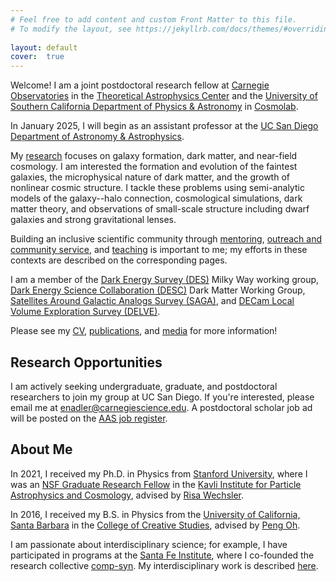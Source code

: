```yaml
---
# Feel free to add content and custom Front Matter to this file.
# To modify the layout, see https://jekyllrb.com/docs/themes/#overriding-theme-defaults
 
layout: default
cover:  true
---
```


Welcome! I am a joint postdoctoral research fellow at [Carnegie Observatories](https://carnegiescience.edu/obs) in the [Theoretical Astrophysics Center](https://ctac.carnegiescience.edu/) and the [University of Southern California Department of Physics & Astronomy](https://dornsife.usc.edu/physics/) in [Cosmolab](https://cosmolab.usc.edu/).

In January 2025, I will begin as an assistant professor at the [UC San Diego Department of Astronomy & Astrophysics](https://astro.ucsd.edu/).

My [research](./research.markdown) focuses on galaxy formation, dark matter, and near-field cosmology. I am interested the formation and evolution of the faintest galaxies, the microphysical nature of dark matter, and the growth of nonlinear cosmic structure. I tackle these problems using semi-analytic models of the galaxy--halo connection, cosmological simulations, dark matter theory, and observations of small-scale structure including dwarf galaxies and strong gravitational lenses.

Building an inclusive scientific community through [mentoring](./mentoring.markdown), [outreach and community service](./outreach.markdown), and [teaching](./mentoring.html#teaching) is important to me; my efforts in these contexts are described on the corresponding pages.

I am a member of the [Dark Energy Survey (DES)](https://www.darkenergysurvey.org/) Milky Way working group, [Dark Energy Science Collaboration (DESC)](https://lsstdesc.org/) Dark Matter Working Group, [Satellites Around Galactic Analogs Survey (SAGA)](https://sagasurvey.org/), and [DECam Local Volume Exploration Survey (DELVE)](https://delve-survey.github.io/).

Please see my [CV](./CV.pdf), [publications](./publications.markdown), and [media](./media.markdown) for more information!

## Research Opportunities

I am actively seeking undergraduate, graduate, and postdoctoral researchers to join my group at UC San Diego. If you're interested, please email me at [enadler@carnegiescience.edu](mailto:enadler@carnegiescience.edu). A postdoctoral scholar job ad will be posted on the [AAS job register](https://aas.org/jobregister). 

## About Me

In 2021, I received my Ph.D. in Physics from [Stanford University](https://physics.stanford.edu/), where I was an [NSF Graduate Research Fellow](https://www.nsfgrfp.org/) in the [Kavli Institute for Particle Astrophysics and Cosmology](https://kipac.stanford.edu/), advised by [Risa Wechsler](https://www.risawechsler.com/).

In 2016, I received my B.S. in Physics from the [University of California, Santa Barbara](https://www.physics.ucsb.edu/) in the [College of Creative Studies](https://www.ccs.ucsb.edu/), advised by [Peng Oh](https://web.physics.ucsb.edu/~peng/).

I am passionate about interdisciplinary science; for example, I have participated in programs at the [Santa Fe Institute](https://www.santafe.edu/), where I co-founded the research collective [comp-syn](https://comp-syn.com/#/). My interdisciplinary work is described [here](./interdisciplinary.markdown).